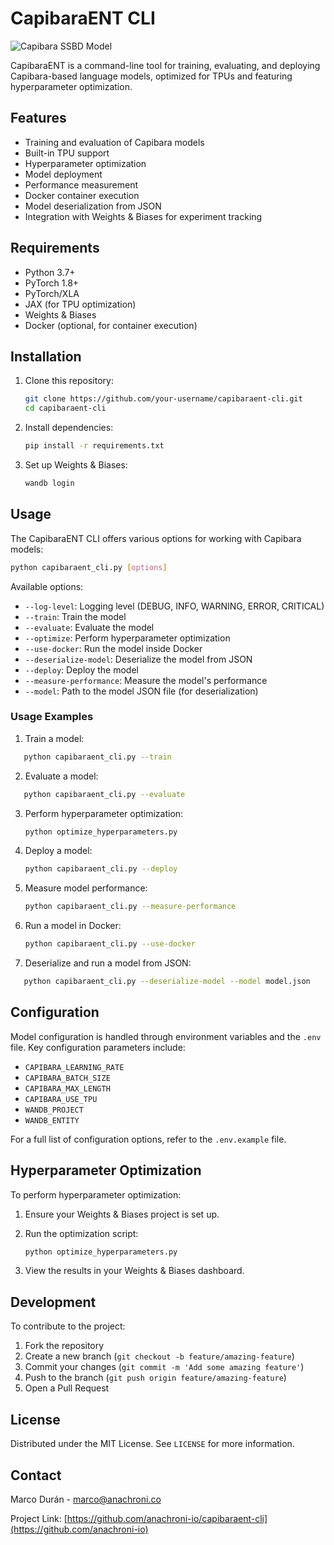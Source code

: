 # CapibaraENT CLI

![Capibara SSBD Model](/src/public/capi33B2.webp)

CapibaraENT is a command-line tool for training, evaluating, and deploying Capibara-based language models, optimized for TPUs and featuring hyperparameter optimization.

## Features

- Training and evaluation of Capibara models
- Built-in TPU support
- Hyperparameter optimization
- Model deployment
- Performance measurement
- Docker container execution
- Model deserialization from JSON
- Integration with Weights & Biases for experiment tracking

## Requirements

- Python 3.7+
- PyTorch 1.8+
- PyTorch/XLA
- JAX (for TPU optimization)
- Weights & Biases
- Docker (optional, for container execution)

## Installation

1. Clone this repository:

   ```bash
   git clone https://github.com/your-username/capibaraent-cli.git
   cd capibaraent-cli
   ```

2. Install dependencies:

   ```bash
   pip install -r requirements.txt
   ```

3. Set up Weights & Biases:

   ```bash
   wandb login
   ```

## Usage

The CapibaraENT CLI offers various options for working with Capibara models:

```bash
python capibaraent_cli.py [options]

```

Available options:

- `--log-level`: Logging level (DEBUG, INFO, WARNING, ERROR, CRITICAL)
- `--train`: Train the model
- `--evaluate`: Evaluate the model
- `--optimize`: Perform hyperparameter optimization
- `--use-docker`: Run the model inside Docker
- `--deserialize-model`: Deserialize the model from JSON
- `--deploy`: Deploy the model
- `--measure-performance`: Measure the model's performance
- `--model`: Path to the model JSON file (for deserialization)

### Usage Examples

1. Train a model:

```bash
   python capibaraent_cli.py --train
 ```

2. Evaluate a model:

```bash
   python capibaraent_cli.py --evaluate
 ```

3. Perform hyperparameter optimization:

   ```bash
   python optimize_hyperparameters.py
   ```

4. Deploy a model:

   ```bash
   python capibaraent_cli.py --deploy
   ```

5. Measure model performance:

   ```bash
   python capibaraent_cli.py --measure-performance
   ```

6. Run a model in Docker:

   ```bash
   python capibaraent_cli.py --use-docker
   ```

7. Deserialize and run a model from JSON:

```bash
   python capibaraent_cli.py --deserialize-model --model model.json
```

## Configuration

Model configuration is handled through environment variables and the `.env` file. Key configuration parameters include:

- `CAPIBARA_LEARNING_RATE`
- `CAPIBARA_BATCH_SIZE`
- `CAPIBARA_MAX_LENGTH`
- `CAPIBARA_USE_TPU`
- `WANDB_PROJECT`
- `WANDB_ENTITY`

For a full list of configuration options, refer to the `.env.example` file.

## Hyperparameter Optimization

To perform hyperparameter optimization:

1. Ensure your Weights & Biases project is set up.
2. Run the optimization script:

   ```bash
   python optimize_hyperparameters.py
   ```

3. View the results in your Weights & Biases dashboard.

## Development

To contribute to the project:

1. Fork the repository
2. Create a new branch (`git checkout -b feature/amazing-feature`)
3. Commit your changes (`git commit -m 'Add some amazing feature'`)
4. Push to the branch (`git push origin feature/amazing-feature`)
5. Open a Pull Request

## License

Distributed under the MIT License. See `LICENSE` for more information.

## Contact

Marco Durán - <marco@anachroni.co>

Project Link: [https://github.com/anachroni-io/capibaraent-cli](https://github.com/anachroni-io)
